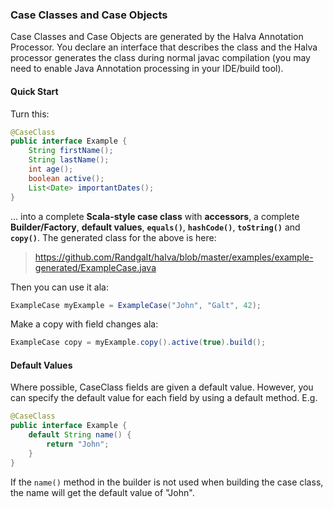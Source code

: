 ### Case Classes and Case Objects

Case Classes and Case Objects are generated by the Halva Annotation Processor. You declare an interface that describes the class and the Halva processor generates the class during normal javac compilation (you may need to enable Java Annotation processing in your IDE/build tool).

#### Quick Start

Turn this:

```java
@CaseClass
public interface Example {
    String firstName();
    String lastName();
    int age();
    boolean active();
    List<Date> importantDates();
}
```

... into a complete **Scala-style case class** with **accessors**, a complete **Builder/Factory**, **default values**, **`equals()`**, **`hashCode()`**, **`toString()`** and **`copy()`**. The generated class for the above is here:

> https://github.com/Randgalt/halva/blob/master/examples/example-generated/ExampleCase.java

Then you can use it ala:

```java
ExampleCase myExample = ExampleCase("John", "Galt", 42);
```

Make a copy with field changes ala:

```java
ExampleCase copy = myExample.copy().active(true).build();
```
#### Default Values

Where possible, CaseClass fields are given a default value. However, you can specify the default value for each field by 
using a default method. E.g.

```java
@CaseClass
public interface Example {
    default String name() {
        return "John";
    }
}
```

If the `name()` method in the builder is not used when building the case class, the name will get the default value of "John".


